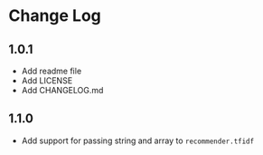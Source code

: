 # Change Log

## 1.0.1
- Add readme file
- Add LICENSE
- Add CHANGELOG.md

## 1.1.0
- Add support for passing string and array to `recommender.tfidf`
